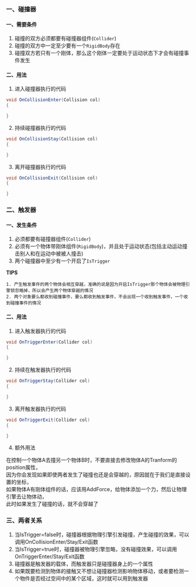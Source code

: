 ### 一、碰撞器


#### 一、需要条件

1. 碰撞的双方必须都要有碰撞器组件(```Collider```)
2. 碰撞的双方中一定至少要有一个```RigidBody```存在
3. 碰撞双方若只有一个刚体，那么这个刚体一定要处于运动状态下才会有碰撞事件发生

#### 二、用法

1. 进入碰撞器执行的代码
```C#
void OnCollisionEnter(Collision col)
{

}
```
2. 持续碰撞器执行的代码
```C#
void OnCollisionStay(Collision col)
{

}
```
3. 离开碰撞器执行的代码
```C#
void OnCollisionExit(Collision col)
{

}
```


### 二、触发器

#### 一、发生条件
1. 必须都要有碰撞器组件(```Collider```)
2. 必须有一个物体带刚体组件(```RigidBody```)，并且处于运动状态(包括主动运动撞击别人和在运动中被被人撞击)
3. 两个碰撞器中至少有一个开启了```IsTrigger```

**TIPS**
```
1. 产生触发事件的两个物体会相互穿越，准确的说是因为开启IsTrigger那个物体会被物理引擎锁忽略掉，所以会产生两个物体穿越的情况
2. 两个对象要么都收到碰撞事件，要么都收到触发事件，不会出现一个收到触发事件，一个收到碰撞事件的情况
```

#### 二、用法

1. 进入触发器执行的代码
```C#
void OnTriggerEnter(Collider col)
{

}
```
2. 持续在触发器执行的代码
```C#
void OnTriggerStay(Collider col)
{

}
```
3. 离开触发器执行的代码
```C#
void OnTriggerExit(Collider col)
{

}
```
4. 额外用法

在控制一个物体A去撞另一个物体B时，不要直接去修改物体A的Tranform的position属性，  
因为你会发现如果即使两者发生了碰撞也还是会穿越的，原因就在于我们是直接设置的坐标，  
如果物体A有刚体组件的话，应该用AddForce，给物体添加一个力，然后让物理引擎去让物体动，  
此时如果发生了碰撞的话，就不会穿越了

### 三、两者关系

1. 当IsTrigger=false时，碰撞器根据物理引擎引发碰撞，产生碰撞的效果，可以调用OnCollisionEnter/Stay/Exit函数
2. 当IsTrigger=true时，碰撞器被物理引擎忽略，没有碰撞效果，可以调用OnTriggerEnter/Stay/Exit函数
3. 碰撞器是触发器的载体，而触发器只是碰撞器身上的一个属性
4. 如果既要检测到物体的接触又不想让碰撞器检测影响物体移动，或者要检测一个物件是否经过空间中的某个区域，这时就可以用到触发器